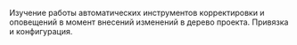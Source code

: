 Изучение работы автоматических инструментов корректировки и оповещений
в момент внесений изменений в дерево проекта.
Привязка и конфигурация.
